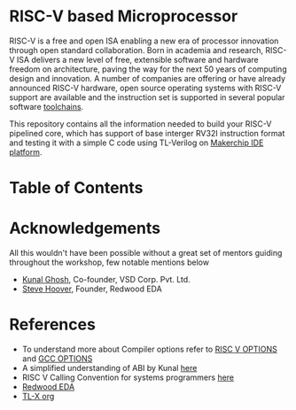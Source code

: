 # RISC-V based Microprocessor
RISC-V is a free and open ISA enabling a new era of processor innovation through open standard collaboration. Born in academia and research, RISC-V ISA delivers a new level of free, extensible software and hardware freedom on architecture, paving the way for the next 50 years of computing design and innovation. A number of companies are offering or have already announced RISC-V hardware, open source operating systems with RISC-V support are available and the instruction set is supported in several popular software [toolchains][10].

This repository contains all the information needed to build your RISC-V pipelined core, which has support of base interger RV32I instruction format and testing it with a simple C code using TL-Verilog on [Makerchip IDE platform][9].

[9]:https://www.makerchip.com/
[10]:https://en.wikipedia.org/wiki/Toolchain
# Table of Contents

# Acknowledgements
All this wouldn't have been possible without a great set of mentors guiding throughout the workshop, few notable mentions below

* [Kunal Ghosh][1], Co-founder, VSD Corp. Pvt. Ltd.
* [Steve Hoover][2], Founder, Redwood EDA

[1]:https://github.com/kunalg123/ "Kunal Ghosh"
[2]:https://github.com/stevehoover/ "Steve Hoover"

# References

* To understand more about Compiler options refer to [RISC V OPTIONS][3] and [GCC OPTIONS][4]
* A simplified understanding of ABI by Kunal [here][5]
* RISC V Calling Convention for systems programmers [here][6]
* [Redwood EDA][7]
* [TL-X org][8]

[3]:https://www.sifive.com/blog/all-aboard-part-1-compiler-args
[4]:https://gcc.gnu.org/onlinedocs/gcc/Option-Index.html#Option-Index_op_letter-O
[5]:https://www.vlsisystemdesign.com/abi-get-this-one-right-risc-v-is-all-yours/
[6]:https://riscv.org/wp-content/uploads/2015/01/riscv-calling.pdf
[7]:https://www.redwoodeda.com/
[8]:https://tl-hdl.wixsite.com/tl-x
